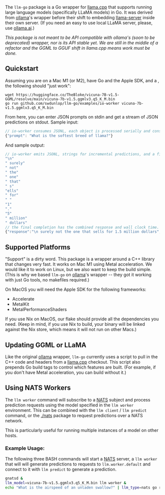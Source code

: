 The `llm-go` package is a Go wrapper for [llama.cpp](https://github.com/ggerganov/llama.cpp) that supports running 
large language models (specifically LLaMA models) in Go.  It was derived from [ollama](https://ollama.ai)'s wrapper
before their shift to embedding [llama-server](https://github.com/ggerganov/llama.cpp/tree/master/examples/server)
inside their own server.  (If you need an easy to use local LLaMA server, please, use [ollama.ai](https://ollama.ai).)

*This package is not meant to be API compatible with ollama's (soon to be deprecated) wrapper, nor is its API stable 
yet.  We are still in the middle of a refactor and the GGML to GGUF shift in llama.cpp means work must be done.*

## Quickstart

Assuming you are on a Mac M1 (or M2), have Go and the Apple SDK, and a , the following should "just work":

```shell
wget https://huggingface.co/TheBloke/vicuna-7B-v1.5-GGML/resolve/main/vicuna-7b-v1.5.ggmlv3.q5_K_M.bin
go run github.com/swdunlop/llm-go/examples/io-worker vicuna-7b-v1.5.ggmlv3.q5_K_M.bin
```

From here, you can enter JSON prompts on stdin and get a stream of JSON predictions on stdout.  Sample input:

```javascript
// io-worker consumes JSONL, each object is processed serially and consists of a prompt for prediction.
{"prompt": "What is the softest breed of llama?"}
```

And sample output:

```javascript
// io-worker emits JSONL, strings for incremental predictions, and a final JSON object with timing information
"\n"
" surely"
" not"
" the"
" one"
" that"
" s"
"ells"
" for"
" "
"1"
"."
"5"
" million"
" dollars"
// the final completion has the combined response and wall clock time.
{"response":"\n surely not the one that sells for 1.5 million dollars","seconds":0.942433625}
```

## Supported Platforms

"Support" is a dirty word.  This package is a wrapper around a C++ library that changes very fast.  It works on Mac M1
using Metal acceleration.  We would like it to work on Linux, but we also want to keep the build simple.  (This is why
we based `llm-go` on [ollama](https://ollama.ai)'s wrapper -- they got it working with just Go tools, no makefiles
required.)

On MacOS you will need the Apple SDK for the following frameworks:

- Accelerate
- MetalKit
- MetalPerformanceShaders

If you use Nix on MacOS, our flake should provide all the dependencies you need.  (Keep in mind, if you use Nix to
build, your binary will be linked against the Nix store, which means it will not run on other Macs.)

## Updating GGML or LLaMA

Like the original [ollama](https://ollama.ai) wrapper, `llm-go` currently uses a script to pull in the C++ code and 
headers from a [llama.cpp](https://github.com/ggerganov/llama.cpp) checkout.  This script also prepends Go build tags 
to control which features are built.  (For example, if you don't have Metal acceleration, you can build without it.)

## Using NATS Workers

The `llm worker` command will subscribe to a [NATS](https://nats.io) subject and process prediction requests using the
model specified in the `llm worker` environment.  This can be combined with the `llm client` / `llm predict` command,
or the [./nats](./nats) package to request predictions over a NATS network.

This is particularly useful for running multiple instances of a model on other hosts.

### Example Usage:

The following three BASH commands will start a [NATS](https://nats.io) server, a `llm worker` that will will generate
predictions to requests to `llm.worker.default` and connect to it with `llm predict` to generate a prediction.

```bash
gnatsd &
llm_model=vicuna-7b-v1.5.ggmlv3.q5_K_M.bin llm worker &
echo "What is the airspeed of an unladen swallow?" | llm_type=nats go run ./cmd/llm predict
```

